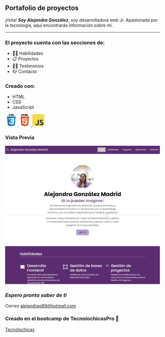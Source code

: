 ## Portafolio de proyectos

¡Hola! ***Soy Alejandra González***, soy desarrolladora web Jr. Apasionada por la tecnología, aquí encontrarás información sobre mí.

______
### El proyecto cuenta con las secciones de:

- 💪🏽 Habilidades 
- 📋 Proyectos
- 👩🏽 Testimonios
- 📪 Contacto

### Creado con:
- HTML
- CSS
- JavaScript

<a href="https://www.w3schools.com/css/" target="_blank"> <img src="https://raw.githubusercontent.com/devicons/devicon/master/icons/css3/css3-original-wordmark.svg" alt="css3" width="40" height="40"/> </a>
<a href="https://www.w3.org/html/" target="_blank"> <img src="https://raw.githubusercontent.com/devicons/devicon/master/icons/html5/html5-original-wordmark.svg" alt="html5" width="40" height="40"/> </a>
<a href="https://developer.mozilla.org/en-US/docs/Web/JavaScript" target="_blank"> <img src="https://raw.githubusercontent.com/devicons/devicon/master/icons/javascript/javascript-original.svg" alt="javascript" width="40" height="40"/> </a>

### Vista Previa    
![Proyecto](/assets/CapturaPortafolio.png)
![Proyecto](/assets/CapturaPortafolio2.png)

### *Espero pronto saber de ti*
*Correo*
[alejandrag89@hotmail.com](mailto:alejandrag89@hotmail.com)

### Creado en el bootcamp de TecnolochicasPro 💜
[Tecnolochicas](https://tecnolochicas.mx/)
